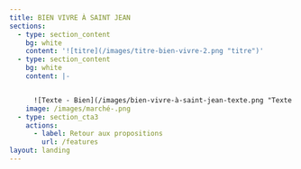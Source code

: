 ```yaml
---
title: BIEN VIVRE À SAINT JEAN
sections:
  - type: section_content
    bg: white
    content: '![titre](/images/titre-bien-vivre-2.png "titre")'
  - type: section_content
    bg: white
    content: |-


      ![Texte - Bien](/images/bien-vivre-à-saint-jean-texte.png "Texte - Bien")
    image: /images/marché-.png
  - type: section_cta3
    actions:
      - label: Retour aux propositions
        url: /features
layout: landing
---
```


